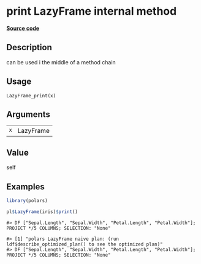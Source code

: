 

# print LazyFrame internal method

[**Source code**](https://github.com/pola-rs/r-polars/tree/main/R/after-wrappers.R#L20)

## Description

can be used i the middle of a method chain

## Usage

<pre><code class='language-R'>LazyFrame_print(x)
</code></pre>

## Arguments

<table>
<tr>
<td style="white-space: nowrap; font-family: monospace; vertical-align: top">
<code id="LazyFrame_print_:_x">x</code>
</td>
<td>
LazyFrame
</td>
</tr>
</table>

## Value

self

## Examples

``` r
library(polars)

pl$LazyFrame(iris)$print()
```

    #> DF ["Sepal.Length", "Sepal.Width", "Petal.Length", "Petal.Width"]; PROJECT */5 COLUMNS; SELECTION: "None"

    #> [1] "polars LazyFrame naive plan: (run ldf$describe_optimized_plan() to see the optimized plan)"
    #> DF ["Sepal.Length", "Sepal.Width", "Petal.Length", "Petal.Width"]; PROJECT */5 COLUMNS; SELECTION: "None"
